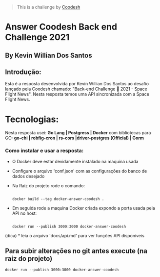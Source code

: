  >  This is a challenge by [Coodesh](https://coodesh.com/)

# Answer Coodesh Back end Challenge 2021
## By Kevin Willian Dos Santos

## Introdução:

Esta é a resposta desenvolvida por Kevin Willian Dos Santos ao desafio lançado pela Coodesh chamado: "Back-end Challenge 🏅 2021 - Space Flight News". Nesta resposta temos uma API sincronizada com a Space Flight News.

# Tecnologias:

Nesta resposta usei: **Go Lang | Postgress | Docker** com bibliotecas para GO: **go-chi | robfig-cron | rs-cors |driver-postgres (Official) | Gorm**


### Como instalar e usar a resposta:

 * O Docker deve estar devidamente instalado na maquina usada

 * Configure o arquivo 'conf.json' com as configurações do banco de dados desejado

 * Na Raiz do projeto rode o comando:
    ```

    docker build --tag docker-answer-coodesh .

    ```
 * Em seguida rode a maquina Docker criada expondo a porta usada pela API no host:

    ```

    docker run --publish 3000:3000 docker-answer-coodesh

    ```

 (dica) * leia o arquivo 'docs/api.md' para ver funções API disponiveis

 ## Para subir alterações no git antes execute (na raiz do projeto)


    docker run --publish 3000:3000 docker-answer-coodesh

